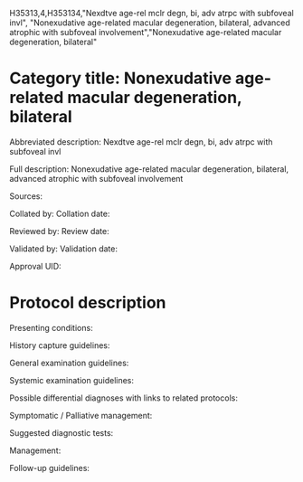 H35313,4,H353134,"Nexdtve age-rel mclr degn, bi, adv atrpc with subfoveal invl", "Nonexudative age-related macular degeneration, bilateral, advanced atrophic with subfoveal involvement","Nonexudative age-related macular degeneration, bilateral"
# Category title: Nonexudative age-related macular degeneration, bilateral

Abbreviated description: Nexdtve age-rel mclr degn, bi, adv atrpc with subfoveal invl

Full description: Nonexudative age-related macular degeneration, bilateral, advanced atrophic with subfoveal involvement

Sources:

Collated by:
Collation date:

Reviewed by:
Review date:

Validated by:
Validation date:

Approval UID:

# Protocol description

Presenting conditions:

History capture guidelines:

General examination guidelines:

Systemic examination guidelines:

Possible differential diagnoses with links to related protocols:

Symptomatic / Palliative management:

Suggested diagnostic tests:

Management:

Follow-up guidelines:
